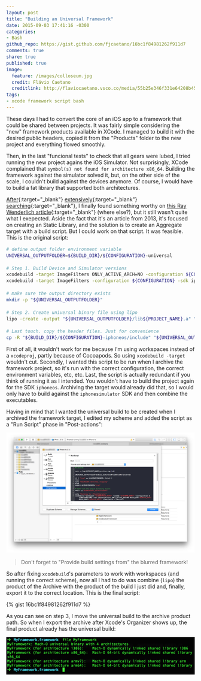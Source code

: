 ```yaml
---
layout: post
title: "Building an Universal Framework"
date: 2015-09-03 17:41:16 -0300
categories:
- Bash
github_repo: https://gist.github.com/fjcaetano/16bc1f84981262f911d7
comments: true
share: true
published: true
image:
  feature: /images/colloseum.jpg
  credit: Flávio Caetano
  creditlink: http://flaviocaetano.vsco.co/media/55b25e346f331e64208b4570
tags:
- xcode framework script bash
---
```

These days I had to convert the core of an iOS app to a framework that could be shared between projects. It was fairly simple considering the "new" framework products available in XCode. I managed to build it with the desired public headers, copied it from the "Products" folder to the new project and everything flowed smoothly.

<!-- more -->

Then, in the last "funcional tests" to check that all gears were lubed, I tried running the new project agains the iOS Simulator. Not surprisingly, XCode complained that `symbol(s) not found for architecture x86_64`. Building the framework against the simulator solved it, but, on the other side of the scale, I couldn't build against the devices anymore. Of course, I would have to build a fat library that supported both architectures.

[After](http://spin.atomicobject.com/2011/12/13/building-a-universal-framework-for-ios/){:target="_blank"} [extensively](http://stackoverflow.com/questions/31575580/ios-universal-framework-with-iphoneos-and-iphonesimulator-architectures){:target="_blank"} [searching](http://stackoverflow.com/questions/27284192/xcode6-creating-fat-static-library-ios-universal-framework){:target="_blank"}, I finally found something worthy on [this Ray Wenderlich article](http://www.raywenderlich.com/41377/creating-a-static-library-in-ios-tutorial){:target="_blank"} (where else?), but it still wasn't quite what I exepected. Aside the fact that it's an article from 2013, it's focused on creating an Static Library, and the solution is to create an Aggregate target with a build script. But I could work on that script. It was feasible. This is the original script:

``` bash
# define output folder environment variable
UNIVERSAL_OUTPUTFOLDER=${BUILD_DIR}/${CONFIGURATION}-universal

# Step 1. Build Device and Simulator versions
xcodebuild -target ImageFilters ONLY_ACTIVE_ARCH=NO -configuration ${CONFIGURATION} -sdk iphoneos  BUILD_DIR="${BUILD_DIR}" BUILD_ROOT="${BUILD_ROOT}"
xcodebuild -target ImageFilters -configuration ${CONFIGURATION} -sdk iphonesimulator -arch i386 BUILD_DIR="${BUILD_DIR}" BUILD_ROOT="${BUILD_ROOT}"

# make sure the output directory exists
mkdir -p "${UNIVERSAL_OUTPUTFOLDER}"

# Step 2. Create universal binary file using lipo
lipo -create -output "${UNIVERSAL_OUTPUTFOLDER}/lib${PROJECT_NAME}.a" "${BUILD_DIR}/${CONFIGURATION}-iphoneos/lib${PROJECT_NAME}.a" "${BUILD_DIR}/${CONFIGURATION}-iphonesimulator/lib${PROJECT_NAME}.a"

# Last touch. copy the header files. Just for convenience
cp -R "${BUILD_DIR}/${CONFIGURATION}-iphoneos/include" "${UNIVERSAL_OUTPUTFOLDER}/"
```

First of all, it wouldn't work for me because I'm using workspaces instead of a `xcodeproj`, partly because of Cocoapods. So using `xcodebuild -target` wouldn't cut. Secondly, I wanted this script to be run when I archive the framework project, so it's run with the correct configuration, the correct environment variables, etc, etc. Last, the script is actually redundant if you think of running it as I intended. You wouldn't have to build the project again for the SDK `iphoneos`. Archiving the target would already did that, so I would only have to build against the `iphonesimulator` SDK and then combine the executables.

Having in mind that I wanted the universal build to be created when I archived the framework target, I edited my scheme and added the script as a "Run Script" phase in "Post-actions":

[![Run Script in Post-actions](/images/archive_post_action.jpg)](/images/archive_post_action.jpg)

> Don't forget to "Provide build settings from" the blurred framework!

So after fixing `xcodebuild`'s parameters to work with workspaces (and running the correct scheme), now all I had to do was combine (`lipo`) the product of the Archive with the product of the build I just did and, finally, export it to the correct location. This is the final script:

{% gist 16bc1f84981262f911d7 %}

As you can see on step 3, I move the universal build to the archive product path. So when I export the archive after Xcode's Organizer shows up, the final product already has the universal build:

[![Universal Framework](/images/universal_framework.png)](/images/universal_framework.png)
